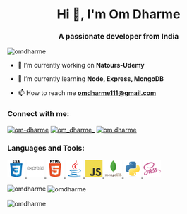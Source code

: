 <h1 align="center">Hi 👋, I'm Om Dharme</h1>
<h3 align="center">A passionate developer from India</h3>

<p align="left"> <img src="https://komarev.com/ghpvc/?username=omdharme&label=Profile%20views&color=0e75b6&style=flat" alt="omdharme" /> </p>

- 🔭 I’m currently working on **Natours-Udemy**

- 🌱 I’m currently learning **Node, Express, MongoDB**

- 📫 How to reach me **omdharme111@gmail.com**

<h3 align="left">Connect with me:</h3>
<p align="left">
<a href="https://linkedin.com/in/om-dharme" target="blank"><img align="center" src="https://raw.githubusercontent.com/rahuldkjain/github-profile-readme-generator/master/src/images/icons/Social/linked-in-alt.svg" alt="om-dharme" height="30" width="40" /></a>
<a href="https://instagram.com/om_dharme_" target="blank"><img align="center" src="https://raw.githubusercontent.com/rahuldkjain/github-profile-readme-generator/master/src/images/icons/Social/instagram.svg" alt="om_dharme_" height="30" width="40" /></a>
<a href="https://www.youtube.com/channel/UC9jGXi2W-nULCnS4tFc1hog" target="blank"><img align="center" src="https://raw.githubusercontent.com/rahuldkjain/github-profile-readme-generator/master/src/images/icons/Social/youtube.svg" alt="om dharme" height="30" width="40" /></a>
</p>

<h3 align="left">Languages and Tools:</h3>
<p align="left"> <a href="https://www.w3schools.com/css/" target="_blank" rel="noreferrer"> <img src="https://raw.githubusercontent.com/devicons/devicon/master/icons/css3/css3-original-wordmark.svg" alt="css3" width="40" height="40"/> </a> <a href="https://expressjs.com" target="_blank" rel="noreferrer"> <img src="https://raw.githubusercontent.com/devicons/devicon/master/icons/express/express-original-wordmark.svg" alt="express" width="40" height="40"/> </a> <a href="https://www.w3.org/html/" target="_blank" rel="noreferrer"> <img src="https://raw.githubusercontent.com/devicons/devicon/master/icons/html5/html5-original-wordmark.svg" alt="html5" width="40" height="40"/> </a> <a href="https://www.java.com" target="_blank" rel="noreferrer"> <img src="https://raw.githubusercontent.com/devicons/devicon/master/icons/java/java-original.svg" alt="java" width="40" height="40"/> </a> <a href="https://developer.mozilla.org/en-US/docs/Web/JavaScript" target="_blank" rel="noreferrer"> <img src="https://raw.githubusercontent.com/devicons/devicon/master/icons/javascript/javascript-original.svg" alt="javascript" width="40" height="40"/> </a> <a href="https://www.mongodb.com/" target="_blank" rel="noreferrer"> <img src="https://raw.githubusercontent.com/devicons/devicon/master/icons/mongodb/mongodb-original-wordmark.svg" alt="mongodb" width="40" height="40"/> </a> <a href="https://www.python.org" target="_blank" rel="noreferrer"> <img src="https://raw.githubusercontent.com/devicons/devicon/master/icons/python/python-original.svg" alt="python" width="40" height="40"/> </a> <a href="https://sass-lang.com" target="_blank" rel="noreferrer"> <img src="https://raw.githubusercontent.com/devicons/devicon/master/icons/sass/sass-original.svg" alt="sass" width="40" height="40"/> </a> </p>

<p><img align="left" src="https://github-readme-stats.vercel.app/api/top-langs?username=omdharme&show_icons=true&locale=en&layout=compact" alt="omdharme" /></p>

<p>&nbsp;<img align="center" src="https://github-readme-stats.vercel.app/api?username=omdharme&show_icons=true&locale=en" alt="omdharme" /></p>

<p><img align="center" src="https://github-readme-streak-stats.herokuapp.com/?user=omdharme&" alt="omdharme" /></p>

